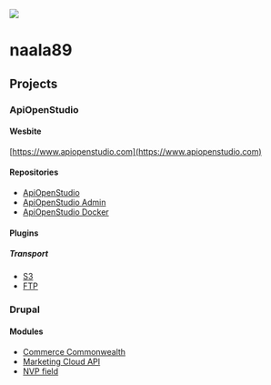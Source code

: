 ![](https://hit.yhype.me/github/profile?user_id=77126578)
# naala89

## Projects

### ApiOpenStudio

#### Wesbite

[https://www.apiopenstudio.com](https://www.apiopenstudio.com)

#### Repositories

- [ApiOpenStudio](https://github.com/naala89/apiopenstudio)
- [ApiOpenStudio Admin](https://github.com/naala89/apiopenstudio_admin)
- [ApiOpenStudio Docker](https://github.com/naala89/apiopenstudio_docker_dev)

#### Plugins

##### Transport

- [S3](https://github.com/naala89/plugins_transport_s3)
- [FTP](https://github.com/naala89/plugins_transport_ftp)

### Drupal

#### Modules

- [Commerce Commonwealth](https://www.drupal.org/project/commerce_commonwealth)
- [Marketing Cloud API](https://www.drupal.org/project/marketing_cloud_api)
- [NVP field](https://www.drupal.org/project/nvp)

<!--
**naala89/naala89** is a ✨ _special_ ✨ repository because its `README.md` (this file) appears on your GitHub profile.

Here are some ideas to get you started:

- 🔭 I’m currently working on ...
- 🌱 I’m currently learning ...
- 👯 I’m looking to collaborate on ...
- 🤔 I’m looking for help with ...
- 💬 Ask me about ...
- 📫 How to reach me: ...
- 😄 Pronouns: ...
- ⚡ Fun fact: ...
-->
